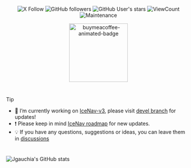


<div align="center">
<p>
<img src="https://img.shields.io/twitter/follow/nam3ci?style=flat&logo=x" alt="X  Follow" />
<img src="https://img.shields.io/github/followers/jgauchia?style=flat&logo=github" alt="GitHub followers" />
<img src="https://img.shields.io/github/stars/jgauchia?affiliations=OWNER&style=flat&logo=github" alt="GitHub User's stars" />
<img src="https://komarev.com/ghpvc/?username=jgauchia&color=orange" alt="ViewCount" />
<img src="https://img.shields.io/maintenance/yes/2099" alt="Maintenance" />
</p>
</div>

<div align="center">
<a href="https://www.buymeacoffee.com/jgauchia" target="_blank" title="buymeacoffee">  <img src="https://iili.io/JIYMmUN.gif"  alt="buymeacoffee-animated-badge" style="width: 160px;"></a>
</div>

#
>[!TIP]
>- :satellite: I’m currently working on [IceNav-v3](https://github.com/jgauchia/IceNav-v3), please visit [devel branch](https://github.com/jgauchia/IceNav-v3/tree/devel) for updates!
>- :exclamation: Please keep in mind [IceNav roadmap](https://github.com/users/jgauchia/projects/3) for new updates.
>- :bulb: If you have any questions, suggestions or ideas, you can leave them in [discussions](https://github.com/jgauchia/IceNav-v3/discussions)

#
![Jgauchia's GitHub stats](https://github-readme-stats.vercel.app/api?username=jgauchia&show=reviews,discussions_started,discussions_answered,prs_merged,prs_merged_percentage&show_icons=true&theme=github_dark)


